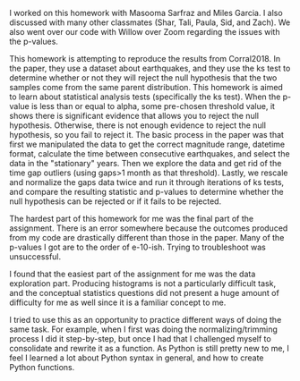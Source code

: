 I worked on this homework with Masooma Sarfraz and Miles Garcia. I also discussed with many other classmates (Shar, Tali, Paula, Sid, and Zach). We also went over our code with Willow over Zoom regarding the issues with the p-values.

This homework is attempting to reproduce the results from Corral2018. In the paper, they use a dataset about earthquakes, and they use the ks test to determine whether or not they will reject the null hypothesis that the two samples come from the same parent distribution. This homework is aimed to learn about statistical analysis tests (specifically the ks test). When the p-value is less than or equal to alpha, some pre-chosen threshold value, it shows there is significant evidence that allows you to reject the null hypothesis. Otherwise, there is not enough evidence to reject the null hypothesis, so you fail to reject it. The basic process in the paper was that first we manipulated the data to get the correct magnitude range, datetime format, calculate the time between consecutive earthquakes, and select the data in the "stationary" years. Then we explore the data and get rid of the time gap outliers (using gaps>1 month as that threshold). Lastly, we rescale and normalize the gaps data twice and run it through iterations of ks tests, and compare the resulting statistic and p-values to determine whether the null hypothesis can be rejected or if it fails to be rejected.

The hardest part of this homework for me was the final part of the assignment. There is an error somewhere because the outcomes produced from my code are drastically different than those in the paper. Many of the p-values I got are to the order of e-10-ish. Trying to troubleshoot was unsuccessful.

I found that the easiest part of the assignment for me was the data exploration part. Producing histograms is not a particularly difficult task, and the conceptual statistics questions did not present a huge amount of difficulty for me as well since it is a familiar concept to me.

I tried to use this as an opportunity to practice different ways of doing the same task. For example, when I first was doing the normalizing/trimming process I did it step-by-step, but once I had that I challenged myself to consolidate and rewrite it as a function. As Python is still pretty new to me, I feel I learned a lot about Python syntax in general, and how to create Python functions.
